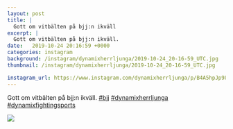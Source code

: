 ```yaml
---
layout: post
title: |
  Gott om vitbälten på bjj:n ikväll
excerpt: |
  Gott om vitbälten på bjj:n ikväll.   
date:   2019-10-24 20:16:59 +0000
categories: instagram
background: /instagram/dynamixherrljunga/2019-10-24_20-16-59_UTC.jpg
thumbnail: /instagram/dynamixherrljunga/2019-10-24_20-16-59_UTC.jpg

instagram_url: https://www.instagram.com/dynamixherrljunga/p/B4A5hpJp98Q
---
```

Gott om vitbälten på bjj:n ikväll. [#bjj](https://www.instagram.com/explore/tags/bjj/) [#dynamixherrljunga](https://www.instagram.com/explore/tags/dynamixherrljunga/) [#dynamixfightingsports](https://www.instagram.com/explore/tags/dynamixfightingsports/)



<img src='/www-dynamix-herrljunga/instagram/dynamixherrljunga/2019-10-24_20-16-59_UTC.jpg' class='img-fluid' />
